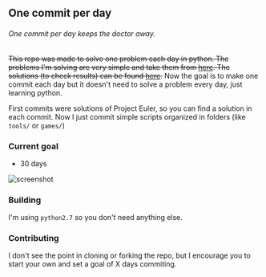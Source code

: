 ## One commit per day

###### One commit per day keeps the doctor away.

~~This repo was made to solve one problem each day in python. The problems I'm solving are very simple and take them from [here](https://projecteuler.net/archives). The solutions (to check results) can be found [here](http://www.s-anand.net/euler.html).~~ Now the goal is to make one commit each day but it doesn't need to solve a problem every day, just learning python.

First commits were solutions of Project Euler, so you can find a solution in each commit. Now I just commit simple scripts organized in folders (like `tools/` or `games/`)

### Current goal
  - 30 days

![screenshot](https://s3.amazonaws.com/f.cl.ly/items/2u1e220V2h2v0V3u0U3u/screenshot.png?v=235599cd)

### Building
I'm using `python2.7` so you don't need anything else.

### Contributing
I don't see the point in cloning or forking the repo, but I encourage you to start your own and set a goal of X days commiting.
